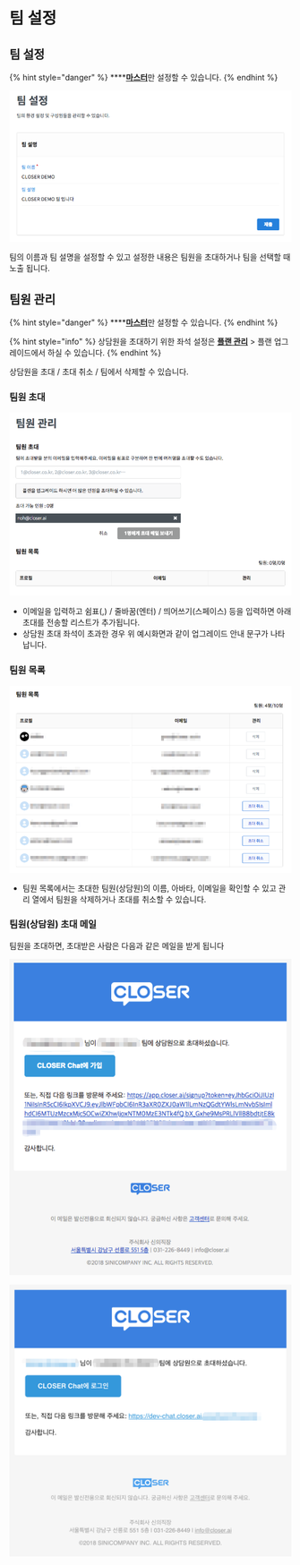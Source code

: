 # 팀 설정

## **팀 설정**

{% hint style="danger" %}
\*\*\*\*[**마스터**](../chat.md#undefined-1)만 설정할 수 있습니다.
{% endhint %}

![&#xD300; &#xC124;&#xC815; &#xD654;&#xBA74; &#xC608;&#xC2DC;](../../.gitbook/assets/undefined%20%2825%29.png)

팀의 이름과 팀 설명을 설정할 수 있고 설정한 내용은 팀원을 초대하거나 팀을 선택할 때 노출 됩니다.

## 팀원 관리

{% hint style="danger" %}
\*\*\*\*[**마스터**](../chat.md#undefined-1)만 설정할 수 있습니다.
{% endhint %}

{% hint style="info" %}
상담원을 초대하기 위한 좌석 설정은 [**플랜 관리**](https://app.closer.ai/app/settings/plan/general) &gt; 플랜 업그레이드에서 하실 수 있습니다.
{% endhint %}

상담원을 초대 / 초대 취소 / 팀에서 삭제할 수 있습니다.

### 팀원 초대

![](../../.gitbook/assets/undefined%20%2820%29.png)

* 이메일을 입력하고 쉼표\(,\) / 줄바꿈\(엔터\) / 띄어쓰기\(스페이스\) 등을 입력하면 아래 초대를 전송할 리스트가 추가됩니다.
* 상담원 초대 좌석이 초과한 경우 위 예시화면과 같이 업그레이드 안내 문구가 나타납니다.

### 팀원 목록

![&#xD300;&#xC6D0; &#xBAA9;&#xB85D; &#xD654;&#xBA74; &#xC608;&#xC2DC;](../../.gitbook/assets/undefined%20%2812%29.png)

* 팀원 목록에서는 초대한 팀원\(상담원\)의 이름, 아바타, 이메일을 확인할 수 있고 관리 열에서 팀원을 삭제하거나 초대를 취소할 수 있습니다.

### 팀원\(상담원\) 초대 메일

팀원을 초대하면, 초대받은 사람은 다음과 같은 메일을 받게 됩니다

![&#xD300;&#xC6D0;\(&#xC0C1;&#xB2F4;&#xC6D0;\) &#xCD08;&#xB300; &#xBA54;&#xC77C; &#xC608;&#xC2DC; - CLOSER &#xD68C;&#xC6D0;&#xC774; &#xC544;&#xB2CC; &#xACBD;&#xC6B0;](../../.gitbook/assets/undefined%20%2823%29.png)

![&#xD300;&#xC6D0;\(&#xC0C1;&#xB2F4;&#xC6D0;\) &#xCD08;&#xB300; &#xBA54;&#xC77C; &#xC608;&#xC2DC; - CLOSER &#xD68C;&#xC6D0;&#xC778; &#xACBD;&#xC6B0;](../../.gitbook/assets/undefined%20%286%29.png)

